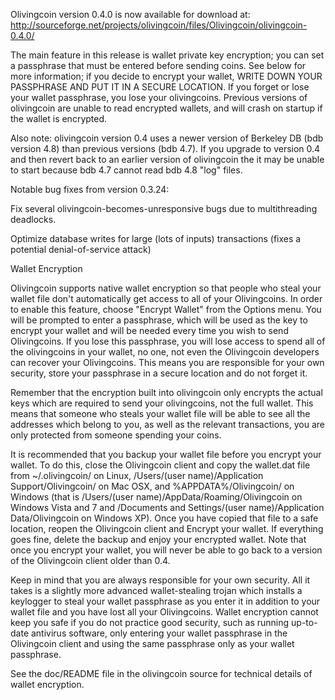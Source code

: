 Olivingcoin version 0.4.0 is now available for download at:
http://sourceforge.net/projects/olivingcoin/files/Olivingcoin/olivingcoin-0.4.0/

The main feature in this release is wallet private key encryption;
you can set a passphrase that must be entered before sending coins.
See below for more information; if you decide to encrypt your wallet,
WRITE DOWN YOUR PASSPHRASE AND PUT IT IN A SECURE LOCATION. If you
forget or lose your wallet passphrase, you lose your olivingcoins.
Previous versions of olivingcoin are unable to read encrypted wallets,
and will crash on startup if the wallet is encrypted.

Also note: olivingcoin version 0.4 uses a newer version of Berkeley DB
(bdb version 4.8) than previous versions (bdb 4.7). If you upgrade
to version 0.4 and then revert back to an earlier version of olivingcoin
the it may be unable to start because bdb 4.7 cannot read bdb 4.8
"log" files.


Notable bug fixes from version 0.3.24:

Fix several olivingcoin-becomes-unresponsive bugs due to multithreading
deadlocks.

Optimize database writes for large (lots of inputs) transactions
(fixes a potential denial-of-service attack)


Wallet Encryption

Olivingcoin supports native wallet encryption so that people who steal your
wallet file don't automatically get access to all of your Olivingcoins.
In order to enable this feature, choose "Encrypt Wallet" from the
Options menu.  You will be prompted to enter a passphrase, which
will be used as the key to encrypt your wallet and will be needed
every time you wish to send Olivingcoins.  If you lose this passphrase,
you will lose access to spend all of the olivingcoins in your wallet,
no one, not even the Olivingcoin developers can recover your Olivingcoins.
This means you are responsible for your own security, store your
passphrase in a secure location and do not forget it.

Remember that the encryption built into olivingcoin only encrypts the
actual keys which are required to send your olivingcoins, not the full
wallet.  This means that someone who steals your wallet file will
be able to see all the addresses which belong to you, as well as the
relevant transactions, you are only protected from someone spending
your coins.

It is recommended that you backup your wallet file before you
encrypt your wallet.  To do this, close the Olivingcoin client and
copy the wallet.dat file from ~/.olivingcoin/ on Linux, /Users/(user
name)/Application Support/Olivingcoin/ on Mac OSX, and %APPDATA%/Olivingcoin/
on Windows (that is /Users/(user name)/AppData/Roaming/Olivingcoin on
Windows Vista and 7 and /Documents and Settings/(user name)/Application
Data/Olivingcoin on Windows XP).  Once you have copied that file to a
safe location, reopen the Olivingcoin client and Encrypt your wallet.
If everything goes fine, delete the backup and enjoy your encrypted
wallet.  Note that once you encrypt your wallet, you will never be
able to go back to a version of the Olivingcoin client older than 0.4.

Keep in mind that you are always responsible for your own security.
All it takes is a slightly more advanced wallet-stealing trojan which
installs a keylogger to steal your wallet passphrase as you enter it
in addition to your wallet file and you have lost all your Olivingcoins.
Wallet encryption cannot keep you safe if you do not practice
good security, such as running up-to-date antivirus software, only
entering your wallet passphrase in the Olivingcoin client and using the
same passphrase only as your wallet passphrase.

See the doc/README file in the olivingcoin source for technical details
of wallet encryption.
